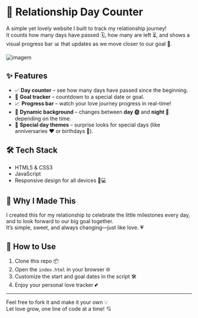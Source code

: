 # 💖 Relationship Day Counter

A simple yet lovely website I built to track my relationship journey!  
It counts how many days have passed 🗓️, how many are left ⏳, and shows a visual progress bar 📊 that updates as we move closer to our goal 💍.

![imagem](https://github.com/user-attachments/assets/bca258f1-4a3e-44af-82f2-f12b040c56ba)

## ✨ Features

- ✅ **Day counter** – see how many days have passed since the beginning.
- 🔮 **Goal tracker** – countdown to a special date or goal.
- 📈 **Progress bar** – watch your love journey progress in real-time!
- 🌅 **Dynamic background** – changes between **day 🌞** and **night 🌙** depending on the time.
- 🎉 **Special day themes** – surprise looks for special days (like anniversaries ❤️ or birthdays 🎂).

## 🛠️ Tech Stack

- HTML5 & CSS3
- JavaScript
- Responsive design for all devices 📱💻

## 💌 Why I Made This

I created this for my relationship to celebrate the little milestones every day, and to look forward to our big goal together.  
It’s simple, sweet, and always changing—just like love. 💗

## 🚀 How to Use

1. Clone this repo 📦  
2. Open the `index.html` in your browser 🌐
3. Customize the start and goal dates in the script 🛠️
4. Enjoy your personal love tracker 💕

---

Feel free to fork it and make it your own 💡  
Let love grow, one line of code at a time! 💘
